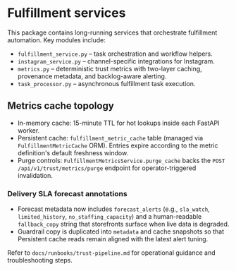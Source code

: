 # Fulfillment services

This package contains long-running services that orchestrate fulfillment automation. Key modules include:

- `fulfillment_service.py` – task orchestration and workflow helpers.
- `instagram_service.py` – channel-specific integrations for Instagram.
- `metrics.py` – deterministic trust metrics with two-layer caching, provenance metadata, and backlog-aware alerting.
- `task_processor.py` – asynchronous fulfillment task execution.

## Metrics cache topology

- In-memory cache: 15-minute TTL for hot lookups inside each FastAPI worker.
- Persistent cache: `fulfillment_metric_cache` table (managed via `FulfillmentMetricCache` ORM). Entries expire according to the metric definition's default freshness window.
- Purge controls: `FulfillmentMetricsService.purge_cache` backs the `POST /api/v1/trust/metrics/purge` endpoint for operator-triggered invalidation.

### Delivery SLA forecast annotations

- Forecast metadata now includes `forecast_alerts` (e.g., `sla_watch`, `limited_history`, `no_staffing_capacity`) and a human-readable `fallback_copy` string that storefronts surface when live data is degraded.
- Guardrail copy is duplicated into `metadata` and cache snapshots so that Persistent cache reads remain aligned with the latest alert tuning.

Refer to `docs/runbooks/trust-pipeline.md` for operational guidance and troubleshooting steps.
